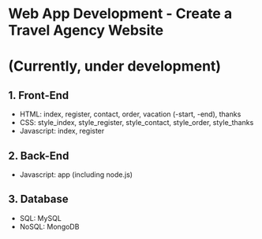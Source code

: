 # Web App Development - Create a Travel Agency Website
# (Currently, under development)
## 1. Front-End
- HTML: index, register, contact, order, vacation (-start, -end), thanks
- CSS: style_index, style_register, style_contact, style_order, style_thanks
- Javascript: index, register
## 2. Back-End
- Javascript: app (including node.js)
## 3. Database
- SQL: MySQL
- NoSQL: MongoDB